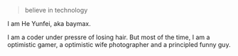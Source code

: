 > believe in technology

I am He Yunfei, aka baymax.

I am a coder under pressre of losing hair. But most of the time, I am a optimistic gamer, a optimistic wife photographer and a principled funny guy.
